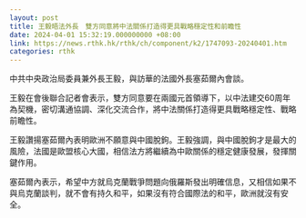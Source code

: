 ```yaml
---
layout: post
title: 王毅晤法外長　雙方同意將中法關係打造得更具戰略穩定性和前瞻性
date: 2024-04-01 15:32:19.000000000 +08:00
link: https://news.rthk.hk/rthk/ch/component/k2/1747093-20240401.htm
categories: rthk
---
```


中共中央政治局委員兼外長王毅，與訪華的法國外長塞茹爾內會談。

王毅在會後聯合記者會表示，雙方同意要在兩國元首領導下，以中法建交60周年為契機，密切溝通協調、深化交流合作，將中法關係打造得更具戰略穩定性、戰略前瞻性。

王毅讚揚塞茹爾內表明歐洲不願意與中國脫鉤。王毅強調，與中國脫鉤才是最大的風險，法國是歐盟核心大國，相信法方將繼續為中歐關係的穩定健康發展，發揮關鍵作用。

塞茹爾內表示，希望中方就烏克蘭戰爭問題向俄羅斯發出明確信息，又相信如果不與烏克蘭談判，就不會有持久和平，如果沒有符合國際法的和平，歐洲就沒有安全。
